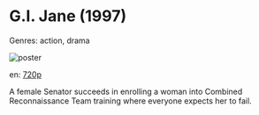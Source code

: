 # G.I. Jane (1997)

Genres: action, drama

![poster](http://image.tmdb.org/t/p/w500/yf4zJg6ACAhH4fkHSdEDrBUuEyg.jpg)

en:
  [720p](magnet:?xt=urn:btih:8394A9281F4564D66A7CC05EEF4AE954918EF391&tr=udp://glotorrents.pw:6969/announce&tr=udp://tracker.opentrackr.org:1337/announce&tr=udp://torrent.gresille.org:80/announce&tr=udp://tracker.openbittorrent.com:80&tr=udp://tracker.coppersurfer.tk:6969&tr=udp://tracker.leechers-paradise.org:6969&tr=udp://p4p.arenabg.ch:1337&tr=udp://tracker.internetwarriors.net:1337)
  


A female Senator succeeds in enrolling a woman into Combined Reconnaissance Team training where everyone expects her to fail.